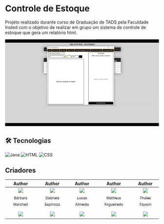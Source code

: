 # __Controle de Estoque__


Projeto realizado durante curso de Graduação de TADS pela Faculdade Insted com o objetivo de realizar em grupo um sistema de controle de estoque que gera um relatório html.

[![preview](./.github/preview-xl.png)](https://github.com/LucasATS/Controle-de-estoque)

## __🛠 Tecnologias__
![Java](https://img.shields.io/badge/Java-ED8B00?style=for-the-badge&logo=openjdk&logoColor=white)
![HTML](https://img.shields.io/badge/HTML5-E34F26?style=for-the-badge&logo=html5&logoColor=white)
![CSS](https://img.shields.io/badge/CSS3-1572B6?style=for-the-badge&logo=css3&logoColor=white)


## __Criadores__

|   Author   |   Author   |   Author   |   Author   |   Author   |
| :-------: | :-------: | :-------: | :-------: | :-------: |
| [<img src="https://github.com/bamarcheti.png?size=115" width=115><br><sub>Bárbara Marcheti</sub>](https://github.com/Bamarcheti) <br><br> [![](https://img.shields.io/badge/LinkedIn-0077B5?style=for-the-badge&logo=linkedin&logoColor=white)](https://www.linkedin.com/in/barbara-marcheti-fiorin) | [<img src="https://github.com/Espinoza9.png?size=115" width=115><br><sub>Gabriela Espinoza</sub>](https://github.com/Espinoza9) <br><br> [![](https://img.shields.io/badge/LinkedIn-0077B5?style=for-the-badge&logo=linkedin&logoColor=white)](https://www.linkedin.com/in/gabriela-espinoza-47449819a/) | [<img src="https://github.com/LucasATS.png?size=115" width=115><br><sub>Lucas Almeida</sub>](https://github.com/LucasATS) <br><br> [![](https://img.shields.io/badge/LinkedIn-0077B5?style=for-the-badge&logo=linkedin&logoColor=white)](https://www.linkedin.com/in/lucas-almeida-tiburtino-da-silva-4274ab153/) | [<img src="https://github.com/MatheusFiigueiredo.png?size=115" width=115><br><sub>Matheus Fiigueiredo</sub>](https://github.com/MatheusFiigueiredo) <br><br> [![](https://img.shields.io/badge/LinkedIn-0077B5?style=for-the-badge&logo=linkedin&logoColor=white)](https://www.linkedin.com/in/matheus-figueiredo-b6685a233/) | [<img src="https://github.com/ThalesTayson.png?size=115" width=115><br><sub>Thales Tayson</sub>](https://github.com/ThalesTayson) <br><br> [![](https://img.shields.io/badge/LinkedIn-0077B5?style=for-the-badge&logo=linkedin&logoColor=white)](https://www.linkedin.com/in/ThalesVargas96/) |
